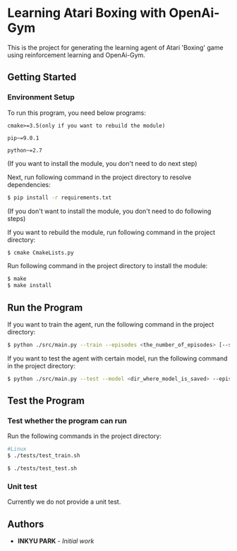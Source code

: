 # Learning Atari Boxing with OpenAi-Gym

This is the project for generating the learning agent of Atari 'Boxing' game using reinforcement learning and OpenAi-Gym.

## Getting Started

### Environment Setup

To run this program, you need below programs:

```
cmake>=3.5(only if you want to rebuild the module)

pip~=9.0.1

python~=2.7
```

(If you want to install the module, you don't need to do next step)

Next, run following command in the project directory to resolve dependencies:

```bash
$ pip install -r requirements.txt
```

(If you don't want to install the module, you don't need to do following steps)

If you want to rebuild the module, run following command in the project directory:

```bash
$ cmake CmakeLists.py
```

Run following command in the project directory to install the module:

```bash
$ make
$ make install
```

## Run the Program

If you want to train the agent, run the following command in the project directory:

```bash
$ python ./src/main.py --train --episodes <the_number_of_episodes> [--save <dir_to_save_result>]
```

If you want to test the agent with certain model, run the following command in the project directory:

```bash
$ python ./src/main.py --test --model <dir_where_model_is_saved> --episodes <the_number_of_episodes> [--save <dir_to_save_result>]
```

## Test the Program

### Test whether the program can run

Run the following commands in the project directory:

```bash
#Linux
$ ./tests/test_train.sh

$ ./tests/test_test.sh
```

### Unit test

Currently we do not provide a unit test.

## Authors

* **INKYU PARK** - *Initial work*
